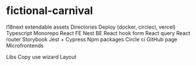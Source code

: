 # fictional-carnival

I18next
extendable assets
Directories
Deploy (docker, circleci, vercel)
Typescript
Monorepo
React FE
Nest BE
React hook form
React query
React router
Storybook
Jest + Cypress
Npm packages
Circle ci
GitHub page
Microfrontends

Libs
Copy use wizard
Layout
